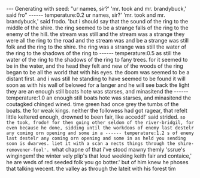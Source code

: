 --- Generating with seed: "ur names, sir?'
     'mr. took and mr. brandybuck,' said fro"
------ temperature:0.2
ur names, sir?'
     'mr. took and mr. brandybuck,' said frodo. 'but i should say that the sound of the ring to the middle of the shire. the ring seemed to be a strange falls of the ring to the enemy of the hill. the stream was still and the stream was a strange they were all the ring to the road and the stream was and be a strange was still folk and the ring to the shire. the ring was a strange was still the water of the ring to the shadows of the ring to
------ temperature:0.5
as still the water of the ring to the shadows of the ring to fany trees. for it seemed to be in the water, and the head they felt and new of the woods of the ring began to be all the world that with his eyes. the doom was seemed to be a distant first. and i was still he standing to have seemed to be found it will soon as with his wall of belowed for a langer and he will see back the light they are an enough still boats hote was starses, and minasitend the 
------ temperature:1.0
 an enough still boats hote was starses, and minasitend the coutagked chinged wined. time green had once grey the tumbs of the boats. the for weak kings. neither the followess had got ragear, that refelt little keltered enough, drowned to been fair, like accedd!' said strided. `so the took, frodo! for then going other seldom of the river-bridgil, for even because he done, sidding until the workdoos of enemy last destelr any coming orn opening and some in a
------ temperature:1.2
s of enemy last destelr any coming orn opening and some in as held you sending soon is dwarves. liet it with a scan a nects things through the shire-removener-fool'. `what chapne of that i've stood mawny themly 'ssrue's wingingem! the winter
           vely plip's that loud weeking keith fair and contaice,' he are weds of red seeded folk you go botter.'
     but of him knew he phoses that talking wecent. the valley as through the lateit with his forest tim
